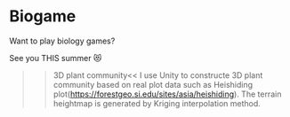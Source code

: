 # Biogame
Want to play biology games?

See you THIS summer 😻

>>3D plant community<<
I use Unity to constructe 3D plant community based on real plot data such as Heishiding plot(https://forestgeo.si.edu/sites/asia/heishiding). The terrain heightmap is generated by Kriging interpolation method.
